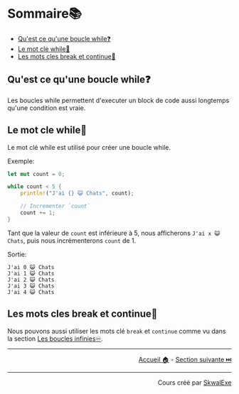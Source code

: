 # Sommaire📚

- [Qu'est ce qu'une boucle while❓](#quest-ce-quune-boucle-while)
- [Le mot cle while🔁](#le-mot-cle-while)
- [Les mots cles break et continue🔑](#les-mots-cles-break-et-continue)


## Qu'est ce qu'une boucle while❓

Les boucles while permettent d'executer un block de code aussi longtemps qu'une condition est vraie.

## Le mot cle while🔁

Le mot clé while est utilisé pour créer une boucle while.

Exemple:

```rust
let mut count = 0;

while count < 5 {
    println!("J'ai {} 😺 Chats", count);

    // Incrementer `count`
    count += 1;
}
```

Tant que la valeur de `count` est inférieure à 5, nous afficherons `J'ai x 😺 Chats`, puis nous incrémenterons `count` de 1.

Sortie:

```
J'ai 0 😺 Chats
J'ai 1 😺 Chats
J'ai 2 😺 Chats
J'ai 3 😺 Chats
J'ai 4 😺 Chats
```

## Les mots cles break et continue🔑

Nous pouvons aussi utiliser les mots clé `break` et `continue` comme vu dans la section [Les boucles infinies♾️](https://github.com/SkwalExe/apprendre-rust/tree/main/cours/les-boucles-infinies).

---

<p align="right"><a href="/">Accueil 🏠</a> - <a href="../les-boucles-for">Section suivante ⏭️</a></p>

---

<p align="right">Cours créé par <a href="https://github.com/SkwalExe/" target="_blank">SkwalExe</a></p>